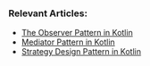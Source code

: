 ### Relevant Articles:
- [The Observer Pattern in Kotlin](https://www.baeldung.com/kotlin/observer-pattern)
- [Mediator Pattern in Kotlin](https://www.baeldung.com/kotlin/mediator)
- [Strategy Design Pattern in Kotlin](https://www.baeldung.com/kotlin/strategy-design-pattern)
